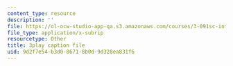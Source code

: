 ```yaml
---
content_type: resource
description: ''
file: https://ol-ocw-studio-app-qa.s3.amazonaws.com/courses/3-091sc-introduction-to-solid-state-chemistry-fall-2010/9d2f7e54b3d086718b0d9d328ea831f6_h1dWUja7_5A.srt
file_type: application/x-subrip
resourcetype: Other
title: 3play caption file
uid: 9d2f7e54-b3d0-8671-8b0d-9d328ea831f6
---
```

